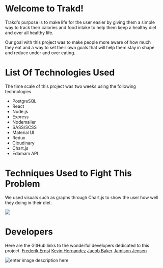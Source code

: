 # Welcome to Trakd!

Trakd's purpose is to make life for the user easier by giving them a simple way to track their calories and food intake to help them keep a healthy diet and over all healthy life.

Our goal with this project was to make people more aware of how much they eat and a way to set their own goals that will help them stay in shape and reduce under and over eating.

# List Of Technologies Used
The time scale of this project was two weeks using the following technologies 

- PostgreSQL
- React 
- Node.js
- Express
- Nodemailer
- SASS/SCSS
- Material UI
- Redux
- Cloudinary 
- Chart.js
- Edamam API

# Techniques Used to Fight This Problem
We used visuals such as graphs through Chart.js to show the user how well they doing in their diet. 

![](https://i.imgur.com/hpJlzgr.png)

# Developers
Here are the GitHub links to the wonderful developers dedicated to this project.
[Frederik Ernst](https://github.com/freddyernst)
[Kevin Hernandez](https://github.com/Kevinkh14)
[Jacob Baker](https://github.com/bxker)
[Jamison Jensen](https://github.com/jensenjamison)

![enter image description here](https://i.imgur.com/0XSjBzZ.png)
